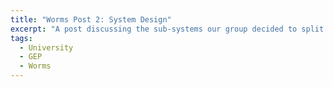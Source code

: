 ```yaml
---
title: "Worms Post 2: System Design"
excerpt: "A post discussing the sub-systems our group decided to split our game into and what parts I will be working on"
tags: 
  - University
  - GEP
  - Worms
---
```


